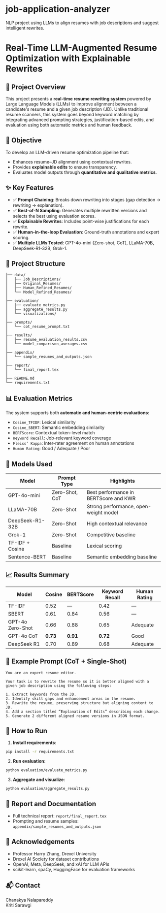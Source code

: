 # job-application-analyzer
NLP project using LLMs to align resumes with job descriptions and suggest intelligent rewrites.

# Real-Time LLM-Augmented Resume Optimization with Explainable Rewrites

## 📌 Project Overview

This project presents a **real-time resume rewriting system** powered by Large Language Models (LLMs) to improve alignment between a candidate's resume and a given job description (JD). Unlike traditional resume scanners, this system goes beyond keyword matching by integrating advanced prompting strategies, justification-based edits, and evaluation using both automatic metrics and human feedback.

## 🎯 Objective

To develop an LLM-driven resume optimization pipeline that:
- Enhances resume–JD alignment using contextual rewrites.
- Provides **explainable edits** to ensure transparency.
- Evaluates model outputs through **quantitative and qualitative metrics**.

## ✨ Key Features

- ✅ **Prompt Chaining**: Breaks down rewriting into stages (gap detection → rewriting → explanation).
- ✅ **Best-of-N Sampling**: Generates multiple rewritten versions and selects the best using evaluation scores.
- ✅ **Explainable Rewrites**: Includes point-wise justifications for each rewrite.
- ✅ **Human-in-the-loop Evaluation**: Ground-truth annotations and expert scoring.
- ✅ **Multiple LLMs Tested**: GPT-4o-mini (Zero-shot, CoT), LLaMA-70B, DeepSeek-R1-32B, Grok-1.

## 📂 Project Structure

```
├── data/
│   ├── Job_Descriptions/
│   ├── Original_Resumes/
│   ├── Human_Refined_Resumes/
│   └── Model_Refined_Resumes/
│
├── evaluation/
│   ├── evaluate_metrics.py
│   ├── aggregate_results.py
│   └── visualizations/
│
├── prompts/
│   └── cot_resume_prompt.txt
│
├── results/
│   ├── resume_evaluation_results.csv
│   └── model_comparison_averages.csv
│
├── appendix/
│   └── sample_resumes_and_outputs.json
│
├── report/
│   └── final_report.tex
│
├── README.md
└── requirements.txt
```

## 📊 Evaluation Metrics

The system supports both **automatic and human-centric evaluations**:

- `Cosine_TFIDF`: Lexical similarity
- `Cosine_SBERT`: Semantic embedding similarity
- `BERTScore`: Contextual token-level match
- `Keyword Recall`: Job-relevant keyword coverage
- `Fleiss’ Kappa`: Inter-rater agreement on human annotations
- `Human Rating`: Good / Adequate / Poor

## 🧠 Models Used

| Model              | Prompt Type     | Highlights                              |
|-------------------|------------------|------------------------------------------|
| GPT-4o-mini        | Zero-Shot, CoT   | Best performance in BERTScore and KWR    |
| LLaMA-70B          | Zero-Shot        | Strong performance, open-weight model    |
| DeepSeek-R1-32B    | Zero-Shot        | High contextual relevance                |
| Grok-1             | Zero-Shot        | Competitive baseline                     |
| TF-IDF + Cosine    | Baseline         | Lexical scoring                          |
| Sentence-BERT      | Baseline         | Semantic embedding baseline              |

## 📈 Results Summary

| Model             | Cosine | BERTScore | Keyword Recall | Human Rating |
|------------------|--------|-----------|----------------|---------------|
| TF-IDF           | 0.52   | —         | 0.42           | —             |
| SBERT            | 0.61   | 0.84      | 0.56           | —             |
| GPT-4o Zero-Shot | 0.66   | 0.88      | 0.65           | Adequate      |
| GPT-4o CoT       | **0.73** | **0.91**  | **0.72**       | Good          |
| DeepSeek R1      | 0.70   | 0.89      | 0.68           | Adequate      |

## 📎 Example Prompt (CoT + Single-Shot)

```text
You are an expert resume editor.

Your task is to rewrite the resume so it is better aligned with a given job description using the following steps:

1. Extract keywords from the JD.
2. Identify skill gaps and enhancement areas in the resume.
3. Rewrite the resume, preserving structure but aligning content to JD.
4. Add a section titled “Explanation of Edits” describing each change.
5. Generate 2 different aligned resume versions in JSON format.
```

## 📝 How to Run

1. **Install requirements**:
```bash
pip install -r requirements.txt
```

2. **Run evaluation**:
```bash
python evaluation/evaluate_metrics.py
```

3. **Aggregate and visualize**:
```bash
python evaluation/aggregate_results.py
```

## 📄 Report and Documentation

- Full technical report: `report/final_report.tex`
- Prompting and resume samples: `appendix/sample_resumes_and_outputs.json`

## 🤝 Acknowledgements

- Professor Harry Zhang, Drexel University  
- Drexel AI Society for dataset contributions  
- OpenAI, Meta, DeepSeek, and xAI for LLM APIs  
- scikit-learn, spaCy, HuggingFace for evaluation frameworks

## 📬 Contact

Chanakya Nalapareddy  
Kriti Sarawgi

